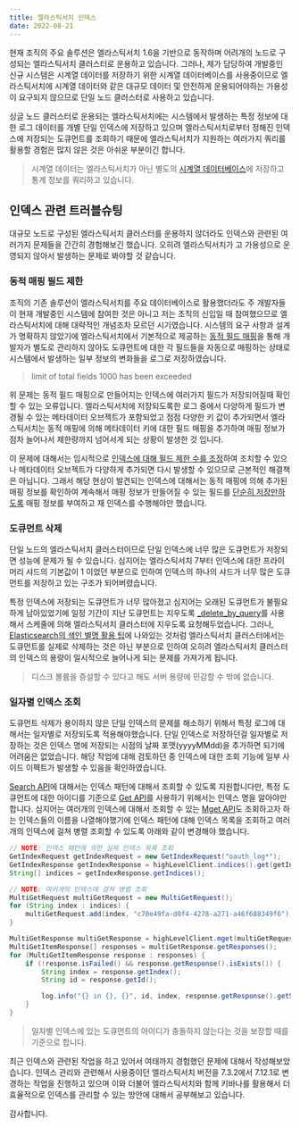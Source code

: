 ```yaml
---
title: 엘라스틱서치 인덱스
date: 2022-08-21
---
```


현재 조직의 주요 솔루션은 엘라스틱서치 1.6을 기반으로 동작하며 어려개의 노드로 구성되는 엘라스틱서치 클러스터로 운용하고 있습니다. 그러나, 제가 담당하여 개발중인 신규 시스템은 시계열 데이터를 저장하기 위한 시계열 데이터베이스를 사용중이므로 엘라스틱서치에 시계열 데이터와 같은 대규모 데이터 및 안전하게 운용되어야하는 가용성이 요구되지 않으므로 단일 노드 클러스터로 사용하고 있습니다.

싱글 노드 클러스터로 운용되는 엘라스틱서치에는 시스템에서 발생하는 특정 정보에 대한 로그 데이터를 개별 단일 인덱스에 저장하고 있으며 엘라스틱서치로부터 정해진 인덱스에 저장되는 도큐먼트를 조회하기 때문에 엘라스틱서치가 지원하는 여러가지 쿼리를 활용할 경험은 많지 않은 것은 아쉬운 부분이긴 합니다.

> 시계열 데이터는 엘라스틱서치가 아닌 별도의 [시계열 데이터베이스](https://kx.com/developers/)에 저장하고 통계 정보를 쿼리하고 있습니다.

## 인덱스 관련 트러블슈팅
대규모 노드로 구성된 엘라스틱서치 클러스터를 운용하지 않더라도 인덱스와 관련된 여러가지 문제들을 간간히 경험해보긴 했습니다. 오히려 엘라스틱서치가 고 가용성으로 운영되지 않아서 발생하는 문제로 봐야할 것 같습니다. 

### 동적 매핑 필드 제한
조직의 기존 솔루션이 엘라스틱서치를 주요 데이터베이스로 활용했더라도 주 개발자들이 현재 개발중인 시스템에 참여한 것은 아니고 저는 조직의 신입일 때 참여했으므로 엘라스틱서치에 대해 대략적인 개념조차 모르던 시기였습니다. 시스템의 요구 사항과 설계가 명확하지 않았기에 엘라스틱서치에서 기본적으로 제공하는 [동적 필드 매핑](https://www.elastic.co/guide/en/elasticsearch/reference/current/mapping.html#mapping-dynamic)을 통해 개발자가 별도로 관리하지 않아도 도큐먼트에 대한 각 필드들을 자동으로 매핑하는 상태로 시스템에서 발생하는 일부 정보의 변화들을 로그로 저장하였습니다.

> limit of total fields 1000 has been exceeded

위 문제는 동적 필드 매핑으로 만들어지는 인덱스에 여러가지 필드가 저장되어질때 확인할 수 있는 오류입니다. 엘라스틱서치에 저장되도록한 로그 중에서 다양하게 필드가 변경될 수 있는 메타데이터 오브젝트가 포함되었고 점점 다양한 키 값이 추가되면서 엘라스틱서치는 동적 매핑에 의해 메타데이터 키에 대한 필드 매핑을 추가하여 매핑 정보가 점차 늘어나서 제한량까지 넘어서게 되는 상황이 발생한 것 입니다.

이 문제에 대해서는 임시적으로 [인덱스에 대해 필드 제한 수를 조정](https://www.elastic.co/guide/en/elasticsearch/reference/current/mapping.html#mapping-limit-settings)하여 조치할 수 있으나 메타데이터 오브젝트가 다양하게 추가되면 다시 발생할 수 있으므로 근본적인 해결책은 아닙니다. 그래서 해당 현상이 발견되는 인덱스에 대해서는 동적 매핑에 의해 추가된 매핑 정보를 확인하여 계속해서 매핑 정보가 만들어질 수 있는 필드를 [단순히 저장만하도록](https://www.elastic.co/guide/en/elasticsearch/reference/current/enabled.html) 매핑 정보를 부여하고 재 인덱스를 수행해야만 했습니다.

### 도큐먼트 삭제
단일 노드의 엘라스틱서치 클러스터이므로 단일 인덱스에 너무 많은 도큐먼트가 저장되면 성능에 문제가 될 수 있습니다. 심지어는 엘라스틱서치 7부터 인덱스에 대한 프라이머리 샤드의 기본값이 1 이었던 부분으로 인하여 인덱스의 하나의 샤드가 너무 많은 도큐먼트를 저장하고 있는 구조가 되어버렸습니다.

특정 인덱스에 저장되는 도큐먼트가 너무 많아졌고 심지어는 오래된 도큐먼트가 불필요하게 남아있었기에 일정 기간이 지난 도큐먼트는 지우도록 [_delete_by_query](https://www.elastic.co/guide/en/elasticsearch/reference/current/docs-delete-by-query.html)를 사용해서 스케줄에 의해 엘라스틱서치 클러스터에 지우도록 요청해두었습니다. 그러나, [Elasticsearch의 색인 별명 활용 팁](https://ridicorp.com/story/index-aliases/)에 나와있는 것처럼 엘라스틱서치 클러스터에서는 도큐먼트를 실제로 삭제하는 것은 아닌 부분으로 인하여 오히려 엘라스틱서치 클러스터의 인덱스의 용량이 일시적으로 늘어나게 되는 문제를 가져가게 됩니다. 

> 디스크 볼륨을 증설할 수 있다고 해도 서버 용량에 민감할 수 밖에 없습니다.

### 일자별 인덱스 조회
도큐먼트 삭제가 용이하지 않은 단일 인덱스의 문제를 해소하기 위해서 특정 로그에 대해서는 일자별로 저장되도록 적용해야했습니다. 단일 인덱스로 저장하던걸 일자별로 저장하는 것은 인덱스 명에 저장되는 시점의 날짜 포맷(yyyyMMdd)을 추가하면 되기에 어려움은 없었습니다. 해당 작업에 대해 검토하던 중 인덱스에 대한 조회 기능에 일부 사이드 이펙트가 발생할 수 있음을 확인하였습니다.

[Search API](https://www.elastic.co/guide/en/elasticsearch/reference/current/search-search.html)에 대해서는 인덱스 패턴에 대해서 조회할 수 있도록 지원합니다만, 특정 도큐먼트에 대한 아이디를 기준으로 [Get API](https://www.elastic.co/guide/en/elasticsearch/reference/current/docs-get.html#docs-get-api-request)를 사용하기 위해서는 인덱스 명을 알아야만 합니다. 심지어는 여러개의 인덱스에 대해서 조회할 수 있는 [Mget API](https://www.elastic.co/guide/en/elasticsearch/reference/current/docs-multi-get.html)도 조회하고자 하는 인덱스들의 이름을 나열해야했기에 인덱스 패턴에 대해 인덱스 목록을 조회하고 여러개의 인덱스에 걸쳐 병렬 조회할 수 있도록 아래와 같이 변경해야 했습니다.

```java
// NOTE: 인덱스 패턴에 의한 실제 인덱스 목록 조회
GetIndexRequest getIndexRequest = new GetIndexRequest("oauth_log*");
GetIndexResponse getIndexResponse = highLevelClient.indices().get(getIndexRequest, RequestOptions.DEFAULT);
String[] indices = getIndexResponse.getIndices();

// NOTE: 여러개의 인덱스에 걸쳐 병렬 조회
MultiGetRequest multiGetRequest = new MultiGetRequest();
for (String index : indices) {
    multiGetRequest.add(index, "c70e49fa-d0f4-4278-a271-a46f688349f6");
}

MultiGetResponse multiGetResponse = highLevelClient.mget(multiGetRequest, RequestOptions.DEFAULT);
MultiGetItemResponse[] responses = multiGetResponse.getResponses();
for (MultiGetItemResponse response : responses) {
    if (!response.isFailed() && response.getResponse().isExists()) {
        String index = response.getIndex();
        String id = response.getId();

        log.info("{} in {}, {}", id, index, response.getResponse().getSource());
    }
}
```
> 일자별 인덱스에 있는 도큐먼트의 아이디가 충돌하지 않는다는 것을 보장할 때를 기준으로 합니다.

최근 인덱스와 관련된 작업을 하고 있어서 여태까지 경험했던 문제에 대해서 작성해보았습니다. 인덱스 관리와 관련해서 사용중이던 엘라스틱서치 버전을 7.3.2에서 7.12.1로 변경하는 작업을 진행하고 있으며 이와 더불어 엘라스틱서치와 함께 키바나를 활용해서 더 효율적으로 인덱스를 관리할 수 있는 방안에 대해서 공부해보고 있습니다.

감사합니다.
